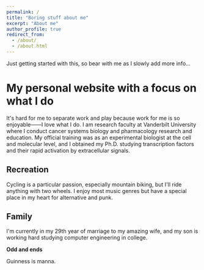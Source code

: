 ```yaml
---
permalink: /
title: "Boring stuff about me"
excerpt: "About me"
author_profile: true
redirect_from:
  - /about/
  - /about.html
---
```


Just getting started with this, so bear with me as I slowly add more info...

My personal website with a focus on what I do
======
It's hard for me to separate work and play because work for me is so enjoyable——I love what I do. I am research faculty at Vanderbilt University where I conduct cancer systems biology and pharmacology research and education. My official training was as an experimental biologist at the cell and molecular level, and I obtained my Ph.D. studying transcription factors and their rapid activation by extracellular signals.

Recreation
------
Cycling is a particular passion, especially mountain biking, but I'll ride anything with two wheels. I enjoy most music genres but have a special place in my heart for alternative and punk.

Family
------
I'm currently in my 29th year of marriage to my amazing wife, and my son is working hard studying computer engineering in college.

**Odd and ends**

Guinness is manna.

